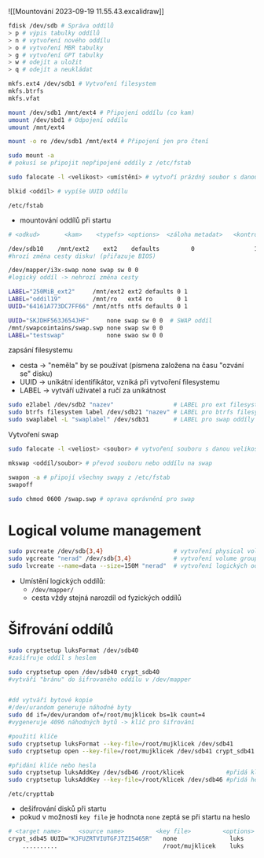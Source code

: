 ![[Mountování 2023-09-19 11.55.43.excalidraw]]


```bash
fdisk /dev/sdb # Správa oddílů
> p # výpis tabulky oddílů
> n # vytvoření nového oddílu
> o # vytvoření MBR tabulky
> g # vytvoření GPT tabulky
> w # odejít a uložit
> q # odejít a neukládat

mkfs.ext4 /dev/sdb1 # Vytvoření filesystem
mkfs.btrfs
mkfs.vfat

mount /dev/sdb1 /mnt/ext4 # Připojení oddílu (co kam)
umount /dev/sbd1 # Odpojení oddílu
umount /mnt/ext4

mount -o ro /dev/sdb1 /mnt/ext4 # Připojení jen pro čtení

sudo mount -a
# pokusí se připojit nepřipojené oddíly z /etc/fstab

sudo falocate -l <velikost> <umístění> # vytvoří prázdný soubor s danou velikostí

blkid <oddíl> # vypíše UUID oddílu
```

`/etc/fstab`
- mountování oddílů při startu
```bash
# <odkud>       <kam>    <typefs> <options>  <záloha metadat>   <kontrola fs>

/dev/sdb10    /mnt/ext2    ext2    defaults         0                 1
#hrozí změna cesty disku! (přiřazuje BIOS)

/dev/mapper/i3x-swap none swap sw 0 0
#logický oddíl -> nehrozí změna cesty

LABEL="250MiB_ext2"     /mnt/ext2 ext2 defaults 0 1  
LABEL="oddil19"         /mnt/ro   ext4 ro       0 1  
UUID="64161A773DC7FF66" /mnt/ntfs ntfs defaults 0 1

UUID="SKJDHF563J654JHF"     none swap sw 0 0  # SWAP oddíl
/mnt/swapcointains/swap.swp none swap sw 0 0
LABEL="testswap"            none swao sw 0 0
```

zapsání filesystemu
- cesta -> "neměla" by se používat (písmena založena na času "ozvání se" disku)
- UUID -> unikátní identifikátor, vzniká při vytvoření filesystemu
- LABEL -> vytváří uživatel a ručí za unikátnost
```bash
sudo e2label /dev/sdb2 "nazev"                 # LABEL pro ext filesystémy
sudo btrfs filesystem label /dev/sdb21 "nazev" # LABEL pro btrfs filesystémy
sudo swaplabel -L "swaplabel" /dev/sdb31       # LABEL pro swap oddíly
```

Vytvoření swap
```bash
sudo falocate -l <veliost> <soubor> # vytvoření souboru s danou velikostí

mkswap <oddíl/soubor> # převod souboru nebo oddílu na swap

swapon -a # připojí všechny swapy z /etc/fstab
swapoff

sudo chmod 0600 /swap.swp # oprava oprávnění pro swap
```

# Logical volume management
```bash
sudo pvcreate /dev/sdb{3,4}                    # vytvoření physical volume
sudo vgcreate "nerad" /dev/sdb{3,4}            # vytvoření volume group
sudo lvcreate --name=data --size=150M "nerad"  # vytvoření logických oddílů
```
 - Umístění logických oddílů:
	 - `/dev/mapper/`
	 - cesta vždy stejná narozdíl od fyzických oddílů

# Šifrování oddílů
```bash
sudo cryptsetup luksFormat /dev/sdb40
#zašifruje oddíl s heslem

sudo cryptsetup open /dev/sdb40 crypt_sdb40 
#vytváří "bránu" do šifrovaného oddílu v /dev/mapper


#dd vytváří bytové kopie
#/dev/urandom generuje náhodné byty
sudo dd if=/dev/urandom of=/root/mujklicek bs=1k count=4
#vygeneruje 4096 náhodných bytů -> klíč pro šifrování

#použití klíče
sudo cryptsetup luksFormat --key-file=/root/mujklicek /dev/sdb41
sudo cryptsetup open --key-file=/root/mujklicek /dev/sdb41 crypt_sdb41

#přidání klíče nebo hesla
sudo cryptsetup luksAddKey /dev/sdb46 /root/klicek            #přidá klíč
sudo cryptsetup luksAddKey --key-file=/root/klicek /dev/sdb46 #přidá heslo
```

`/etc/crypttab`
- dešifrování disků při startu
- pokud v možnosti `key file` je hodnota `none` zeptá se při startu na heslo
```bash
# <target name>     <source name>         <key file>         <options>
crypt_sdb45 UUID="KJFUZRTVIUTGFJTZI5465R"   none               luks
    ..........                              /root/mujklicek    luks
```